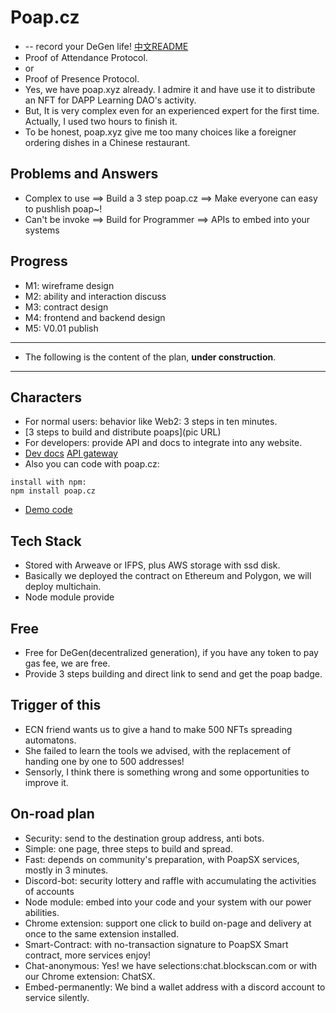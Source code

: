 # Poap.cz 
+ -- record your DeGen life!  [中文README](README_CN.md)
+ Proof of Attendance Protocol.
+ or
+ Proof of Presence Protocol.
+ Yes, we have poap.xyz already. I admire it and have use it to distribute an NFT for DAPP Learning DAO's activity.
+ But, It is very complex even for an experienced expert for the first time. Actually, I used two hours to finish it.
+ To be honest, poap.xyz give me too many choices like a foreigner ordering dishes in a Chinese restaurant.

## Problems and Answers
+ Complex to use ==> Build a 3 step poap.cz ==> Make everyone can easy to pushlish poap~!
+ Can't be invoke ==> Build for Programmer ==> APIs to embed into your systems

## Progress
+ M1: wireframe design
+ M2: ability and interaction discuss
+ M3: contract design
+ M4: frontend and backend design
+ M5: V0.01 publish
----
+ The following is the content of the plan, **under construction**.
----
## Characters
+ For normal users: behavior like Web2: 3 steps in ten minutes.
+ [3 steps to build and distribute poaps](pic URL)
+ For developers: provide API and docs to integrate into any website.
+ [Dev docs](https://docs.poap.cz) [API gateway](https://api.poap.cz)
+ Also you can code with poap.cz:
```
install with npm:
npm install poap.cz
```
+ [Demo code](https://docs.poap.cz/demo)

## Tech Stack
+ Stored with Arweave or IFPS, plus AWS storage with ssd disk.
+ Basically we deployed the contract on Ethereum and Polygon, we will deploy multichain.
+ Node module provide []()

## Free
+ Free for DeGen(decentralized generation), if you have any token to pay gas fee, we are free.
+ Provide 3 steps building and direct link to send and get the poap badge.

## Trigger of this
+ ECN friend wants us to give a hand to make 500 NFTs spreading automatons.
+ She failed to learn the tools we advised, with the replacement of handing one by one to 500 addresses!
+ Sensorly, I think there is something wrong and some opportunities to improve it.

## On-road plan
+ Security: send to the destination group address, anti bots.
+ Simple: one page, three steps to build and spread.
+ Fast:  depends on community's preparation, with PoapSX services, mostly in 3 minutes.
+ Discord-bot: security lottery and raffle with accumulating the activities of accounts
+ Node module: embed into your code and your system with our power abilities.
+ Chrome extension: support one click to build on-page and delivery at once to the same extension installed.
+ Smart-Contract: with no-transaction signature to PoapSX Smart contract, more services enjoy!
+ Chat-anonymous: Yes! we have selections:chat.blockscan.com or with our Chrome extension: ChatSX.
+ Embed-permanently: We bind a wallet address with a discord account to service silently.

